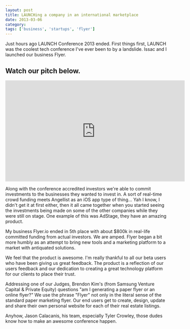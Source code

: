 ```yaml
---
layout: post
title: LAUNCHing a company in an international marketplace
date: 2013-03-06
category:
tags: ['business', 'startups', 'flyer']
---
```


Just hours ago LAUNCH Conference 2013 ended. First things first, LAUNCH was the coolest tech conference I've ever been to by a landslide. Issac and I launched our business Flyer.

## Watch our pitch below.

<iframe width="560" height="315" src="http://www.youtube.com/embed/ed0Mi3ma0uw" frameborder="0" allowfullscreen='' >

</iframe>

Along with the conference accredited investors we're able to commit investments to the businesses they wanted to invest in. A sort of real-time crowd funding meets Angellist as an iOS app type of thing… Yah I know, I didn't get it at first either, then it all came together when you started seeing the investments being made on some of the other companies while they were still on stage. One example of this was AdStage, they have an amazing product.

My business Flyer.io ended in 5th place with about $800k in real-life committed funding from actual investors. We are amped. Flyer began a bit more humbly as an attempt to bring new tools and a marketing platform to a market with antiquated solutions.

We feel that the product is awesome. I'm really thankful to all our beta users who have been giving us great feedback. The product is a reflection of our users feedback and our dedication to creating a great technology platform for our clients to place their trust.

Addressing one of our Judges, Brendon Kim's (from Samsung Venture Capital & Private Equity) questions "am I generating a paper flyer or an online flyer?" We use the phrase "Flyer" not only in the literal sense of the standard paper marketing flyer. Our end users get to create, design, update and share their own personal website for each of their real estate listings.

Anyhow, Jason Calacanis, his team, especially Tyler Crowley, those dudes know how to make an awesome conference happen.